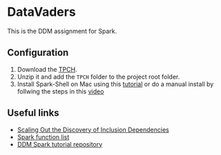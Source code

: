# DataVaders

This is the DDM assignment for Spark. 

## Configuration

1. Download the [TPCH](https://hpi.de/fileadmin/user_upload/fachgebiete/naumann/lehre/WS2017/DDA/TPCH.zip).
2. Unzip it and add the `TPCH` folder to the project root folder.
3. Install Spark-Shell on Mac using this [tutorial](https://www.freecodecamp.org/news/installing-scala-and-apache-spark-on-mac-os-837ae57d283f/) or do a manual install by follwing the steps in this [video](https://www.youtube.com/watch?v=_jFj30A3L3k)

## Useful links
* [Scaling Out the Discovery of Inclusion Dependencies](https://hpi.de/fileadmin/user_upload/fachgebiete/naumann/publications/2015/Scaling_out_the_discovery_of_INDs-CR.pdf)
* [Spark function list](https://spark.apache.org/docs/1.6.0/api/java/org/apache/spark/sql/functions.html)
* [DDM Spark tutorial repository](https://github.com/HPI-Information-Systems/spark-tutorial)
